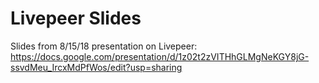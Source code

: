 # Livepeer Slides

Slides from 8/15/18 presentation on Livepeer: https://docs.google.com/presentation/d/1z02t2zVITHhGLMgNeKGY8jG-ssvdMeu_IrcxMdPfWos/edit?usp=sharing
